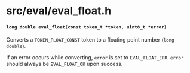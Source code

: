 # src/eval/eval_float.h

#### `long double eval_float(const token_t *token, uint8_t *error)`
Converts a `TOKEN_FLOAT_CONST` token to a floating point number (`long double`).

If an error occurs while converting, `error` is set to `EVAL_FLOAT_ERR`.
`error` should always be `EVAL_FLOAT_OK` upon success.

